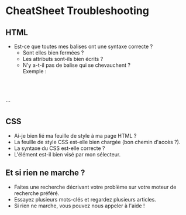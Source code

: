 # CheatSheet Troubleshooting

## HTML
- Est-ce que toutes mes balises ont une syntaxe correcte ?
  - Sont elles bien fermées ?
  - Les attributs sont-ils bien écrits ?
  - N'y a-t-il pas de balise qui se chevauchent ?  
  Exemple :
  ```html
<header>  
  <div>
</header>
  </div><!-- WRONG : il fallait fermer la div avant de fermer le header -->
  ```

## CSS
- Ai-je bien lié ma feuille de style à ma page HTML ?
- La feuille de style CSS est-elle bien chargée (bon chemin d'accès ?).
- La syntaxe du CSS est-elle correcte ?
- L'élément est-il bien visé par mon sélecteur.

## Et si rien ne marche ?
- Faites une recherche décrivant votre problème sur votre moteur de recherche préféré.
- Essayez plusieurs mots-clés et regardez plusieurs articles.
- Si rien ne marche, vous pouvez nous appeler à l'aide !
